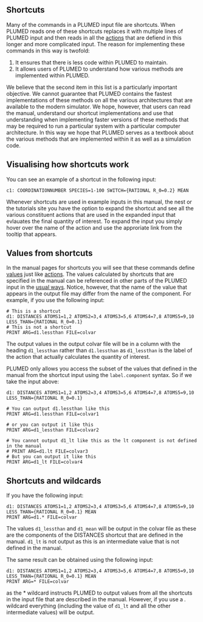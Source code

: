 Shortcuts
---------

Many of the commands in a PLUMED input file are shortcuts. When PLUMED reads one of these shortcuts replaces it with multiple lines of PLUMED input and then reads 
in all the [actions](actions.md) that are defiend in this longer and more complicated input.  The reason for implementing these commands in this way is twofold:

1. It ensures that there is less code within PLUMED to maintain.
2. It allows users of PLUMED to understand how various methods are implemented within PLUMED.   

We believe that the second item in this list is a particularly important objective.  We cannot guarantee that PLUMED contains the fastest implementations of these methods 
on all the various architectures that are available to the modern simulator.  We hope, however, that users can read the manual, understand our shortcut implementations and use that understanding when implementing
faster versions of these methods that may be required to run a particular system with a particular computer architecture. In this way we hope that PLUMED serves as a textbook about 
the various methods that are implemented within it as well as a simulation code. 

## Visualising how shortcuts work

You can see an example of a shortcut in the following input:

```plumed
c1: COORDINATIONNUMBER SPECIES=1-100 SWITCH={RATIONAL R_0=0.2} MEAN
```

Whenever shortcuts are used in example inputs in this manual, the nest or the tutorials site you have the option to expand the shortcut and see all the various constituent actions
that are used in the expanded input that evlauates the final quantity of interest. To expand the input you simply hover over the name of the action and use the approriate link
from the tooltip that appears. 

## Values from shortcuts

In the manual pages for shortcuts you will see that these commands define [values](specifying_arguments.md) just like [actions](actions.md).  The values calculated by shortcuts that are 
specified in the manual can be referenced in other parts of the PLUMED input in the [usual ways](specifying_arguments.md).  Notice, however, that the name of the value that appears in the
output file may differ from the name of the component.  For example, if you use the following input:

```plumed
# This is a shortcut
d1: DISTANCES ATOMS1=1,2 ATOMS2=3,4 ATOMS3=5,6 ATOMS4=7,8 ATOMS5=9,10 LESS_THAN={RATIONAL R_0=0.1}
# This is not a shortcut
PRINT ARG=d1.lessthan FILE=colvar
``` 

The output values in the output colvar file will be in a column with the heading `d1_lessthan` rather than `d1.lessthan` as `d1_lessthan` is the label of the action that actually calculates the 
quantity of interest.

PLUMED only allows you access the subset of the values that defined in the manual from the shortcut input using the `label.component` syntax.  So if we take the input above:

```plumed 
d1: DISTANCES ATOMS1=1,2 ATOMS2=3,4 ATOMS3=5,6 ATOMS4=7,8 ATOMS5=9,10 LESS_THAN={RATIONAL R_0=0.1}

# You can output d1.lessthan like this
PRINT ARG=d1.lessthan FILE=colvar1

# or you can output it like this
PRINT ARG=d1_lessthan FILE=colvar2

# You cannot output d1_lt like this as the lt component is not defined in the manual
# PRINT ARG=d1.lt FILE=colvar3
# But you can output it like this
PRINT ARG=d1_lt FILE=colvar4
```

## Shortcuts and wildcards

If you have the following input:

```plumed 
d1: DISTANCES ATOMS1=1,2 ATOMS2=3,4 ATOMS3=5,6 ATOMS4=7,8 ATOMS5=9,10 LESS_THAN={RATIONAL R_0=0.1} MEAN
PRINT ARG=d1.* FILE=colvar
```

The values `d1_lessthan` and `d1_mean` will be output in the colvar file as these are the components of the DISTANCES shortcut that are defined in the manual. `d1_lt` is not output as this is an intermediate value that is not defined in the manual.

The same result can be obtained using the following input:

```plumed 
d1: DISTANCES ATOMS1=1,2 ATOMS2=3,4 ATOMS3=5,6 ATOMS4=7,8 ATOMS5=9,10 LESS_THAN={RATIONAL R_0=0.1} MEAN
PRINT ARG=* FILE=colvar
```

as the * wildcard instructs PLUMED to output values from all the shortcuts in the input file that are described in the manual.  However, if you use a *.* wildcard everything (including the value of `d1_lt` and all the other intermediate values) will 
be output. 
